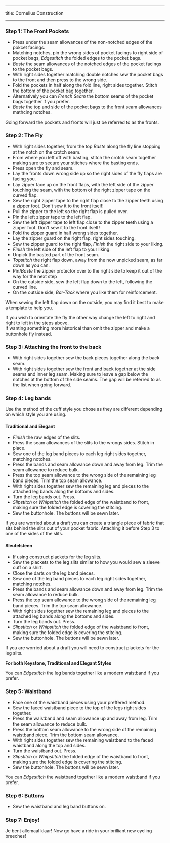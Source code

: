 ***

title: Cornelius Construction

***

### Step 1: The Front Pockets

-   Press under the seam allowances of the non-notched edges of the pokcet facings.
-   Matching notches, pin the wrong sides of pocket facings to right side of pocket bags, *Edgestitch* the folded edges to the pocket bags.
-   *Baste* the seam allowances of the notched edges of the pocket facings to the pocket bags.
-   With right sides together matching double notches sew the pocket bags to the front and then press to the wrong side.
-   Fold the pockets in half along the fold line, right sides together. Stitch the bottom of the pocket bag together.
-   Alternatively you can *French Seam* the bottom seams of the pocket bags together if you prefer.
-   *Baste* the top and side of the pocket bags to the front seam allowances mathcing notches.

<Note>

Going forward the pockets and fronts will just be referred to as the fronts.

</Note>

### Step 2: The Fly

-   With right sides together, from the top *Baste* along the fly line stopping at the notch on the crotch seam.
-   From where you left off with basting, stitch the crotch seam together making sure to secure your stitches where the basting ends.
-   Press open the fly and seam.
-   Lay the fronts down wrong side up so the right sides of the fly flaps are facing you.
-   Lay zipper face up on the front flaps, with the left side of the zipper touching the seam, with the bottom of the right zipper tape on the curved flap.
-   Sew the right zipper tape to the right flap close to the zipper teeth using a zipper foot. Don't sew it to the front itself!
-   Pull the zipper to the left so the right flap is pulled over.
-   Pin the left zipper tape to the left flap.
-   Sew the left zipper tape to left flap close to the zipper teeth using a zipper foot. Don't sew it to the front itself!
-   Fold the zipper guard in half wrong sides together.
-   Lay the zipper guard on the right flap, right sides touching.
-   Sew the zipper guard to the right flap, *Finish* the right side to your liking.
-   *Finish* the left side of the left flap to your liking.
-   Unpick the basted part of the front seam.
-   *Topstitch* the right flap down, away from the now unpicked seam, as far down as you can.
-   Pin/*Baste* the zipper protector over to the right side to keep it out of the way for the next step
-   On the outside side, sew the left flap down to the left, following the curved line.
-   On the outside side, *Bar-Tack* where you like them for reinforcement.

<Tip>

When sewing the left flap down on the outside, you may find it best to make a template to help you.

</Tip>

<Note>

If you wish to orientate the fly the other way change the left to right and right to left in the steps above.\
If wanting something more historical than omit the zipper and make a buttonhole fly instead.

</Note>

### Step 3: Attaching the front to the back

-   With right sides together sew the back pieces together along the back seam.
-   With right sides together sew the front and back together at the side seams and inner leg seam. Making sure to leave a gap below the notches at the bottom of the side seams. The gap will be referred to as the list when going forward.

### Step 4: Leg bands

Use the method of the cuff style you chose as they are different depending on which style you are using.

#### Traditional and Elegant

-   *Finish* the raw edges of the slits.
-   Press the seam allowances of the slits to the wrongs sides. Stitch in place.
-   Sew one of the leg band pieces to each leg right sides together, matching notches.
-   Press the bands and seam allowance down and away from leg. Trim the seam allowance to reduce bulk.
-   Press the top seam allowance to the wrong side of the remaining leg band pieces. Trim the top seam allowance.
-   With right sides together sew the remaining leg and pieces to the attached leg bands along the bottoms and sides.
-   Turn the leg bands out. Press.
-   *Slipstitch* or *Whipstitch* the folded edge of the waistband to front, making sure the folded edge is covering the stitcing.
-   Sew the buttonhole. The buttons will be sewn later.

<Note>

If you are worried about a draft you can create a triangle piece of fabric that sits behind the slits out of your pocket fabric. Attaching it before Step 3 to one of the sides of the slits.

</Note>

#### Sleutelsteen

-   If using construct plackets for the leg slits.
-   Sew the plackets to the leg slits similar to how you would sew a sleeve cuff on a shirt.
-   Close the darts on the leg band pieces.
-   Sew one of the leg band pieces to each leg right sides together, matching notches.
-   Press the bands and seam allowance down and away from leg. Trim the seam allowance to reduce bulk.
-   Press the top seam allowance to the wrong side of the remaining leg band pieces. Trim the top seam allowance.
-   With right sides together sew the remaining leg and pieces to the attached leg bands along the bottoms and sides.
-   Turn the leg bands out. Press.
-   *Slipstitch* or *Whipstitch* the folded edge of the waistband to front, making sure the folded edge is covering the stitcing.
-   Sew the buttonhole. The buttons will be sewn later.

<Note>

If you are worried about a draft you will need to construct plackets for the leg slits.

</Note>

<Note>

**For both Keystone, Traditional and Elegant Styles**

You can *Edgestitch* the leg bands together like a modern waistband if you prefer.

</Note>

### Step 5: Waistband

-   Face one of the waistband pieces using your preffered method.
-   Sew the faced waistband piece to the top of the legs right sides together.
-   Press the waistband and seam allowance up and away from leg. Trim the seam allowance to reduce bulk.
-   Press the bottom seam allowance to the wrong side of the remaining waistband piece. Trim the bottom seam allowance.
-   With right sides together sew the remaining waistband to the faced waistband along the top and sides.
-   Turn the waistband out. Press.
-   *Slipstitch* or *Whipstitch* the folded edge of the waistband to front, making sure the folded edge is covering the stitcing.
-   Sew the buttonhole. The buttons will be sewn later.

<Note>

You can *Edgestitch* the waistband together like a modern waistband if you prefer.

</Note>

### Step 6: Buttons

-   Sew the waistband and leg band buttons on.

### Step 7: Enjoy!

Je bent allemaal klaar! Now go have a ride in your brilliant new cycling breeches!

